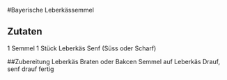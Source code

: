 #Bayerische Leberkässemmel

## Zutaten
1 Semmel
1 Stück Leberkäs
Senf (Süss oder Scharf)

##Zubereitung
Leberkäs Braten oder Bakcen
Semmel auf Leberkäs Drauf, senf drauf fertig

